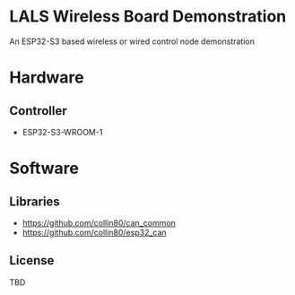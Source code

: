# LALS Wireless Board Demonstration

An ESP32-S3 based wireless or wired control node demonstration

# Hardware

## Controller
* ESP32-S3-WROOM-1

# Software

## Libraries
* https://github.com/collin80/can_common
* https://github.com/collin80/esp32_can

## License
TBD
